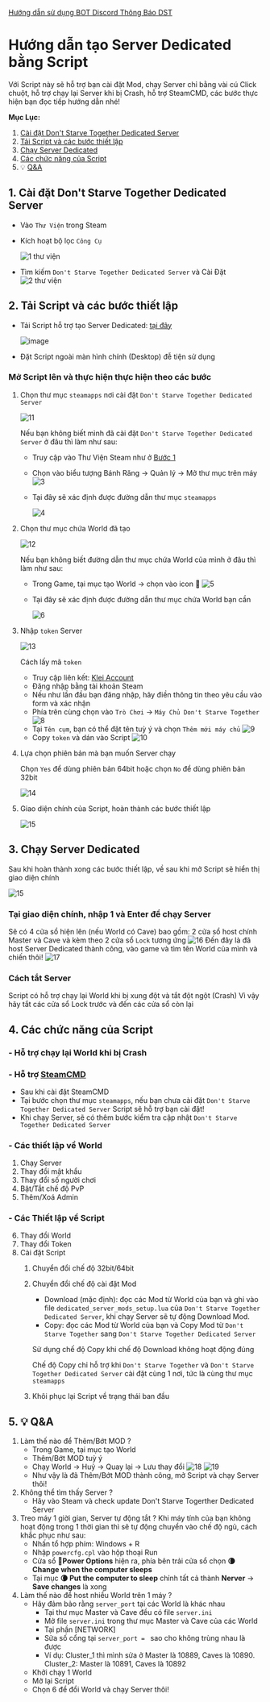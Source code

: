 [Hướng dẫn sử dụng BOT Discord Thông Báo DST](https://github.com/hominhtri135/DoNot-Starve-Together/wiki/H%C6%B0%E1%BB%9Bng-d%E1%BA%ABn-s%E1%BB%AD-d%E1%BB%A5ng-BOT-Discord-Th%C3%B4ng-B%C3%A1o-DST)

# Hướng dẫn tạo Server Dedicated bằng Script
Với Script này sẽ hỗ trợ bạn cài đặt Mod, chạy Server chỉ bằng vài cú Click chuột, hỗ trợ chạy lại Server khi bị Crash, hỗ trợ SteamCMD, các bước thực hiện bạn đọc tiếp hướng dẫn nhé!

**Mục Lục:**
1. [Cài đặt Don't Starve Together Dedicated Server](#1-cài-đặt-dont-starve-together-dedicated-server)
2. [Tải Script và các bước thiết lập](#2-tải-script-và-các-bước-thiết-lập)
3. [Chạy Server Dedicated](#3-chạy-server-dedicated)
4. [Các chức năng của Script](#4-các-chức-năng-của-script)
5. 💡 [Q&A](#5--qa)

## 1. Cài đặt Don't Starve Together Dedicated Server
- Vào `Thư Viện` trong Steam
- Kích hoạt bộ lọc `Công Cụ`

  ![1  thư viện](https://user-images.githubusercontent.com/57210639/132952897-fd9231a9-e97b-42d1-99f4-7ea74a72743b.png)
- Tìm kiếm `Don't Starve Together Dedicated Server` và Cài Đặt
  ![2  thư viện](https://user-images.githubusercontent.com/57210639/132952972-43e61c51-196f-4671-8de6-84586cf5cca8.png)

## 2. Tải Script và các bước thiết lập
- Tải Script hỗ trợ tạo Server Dedicated: [tại đây](https://drive.google.com/u/2/uc?id=1RX-tXiFD0J1NAIkMlqxNVvf9jRtfOZyt&export=download)

  ![image](https://user-images.githubusercontent.com/57210639/132953344-ef75dd0a-8660-413e-9a8a-13f2a6888a05.png)
- Đặt Script ngoài màn hình chính (Desktop) đễ tiện sử dụng
### Mở Script lên và thực hiện thực hiện theo các bước
1. Chọn thư mục `steamapps` nơi cài đặt `Don't Starve Together Dedicated Server` 
  
   ![11](https://user-images.githubusercontent.com/57210639/132953557-f6bdf21f-f1ae-4c61-8801-308d0af5cc5e.png)
  
   Nếu bạn không biết mình đã cài đặt `Don't Starve Together Dedicated Server` ở đâu thì làm như sau:
   - Truy cập vào Thư Viện Steam như ở [Bước 1](#1-cài-đặt-dont-starve-together-dedicated-server)
   - Chọn vào biểu tượng Bánh Răng → Quản lý → Mở thư mục trên máy
     ![3](https://user-images.githubusercontent.com/57210639/132953651-56e05dfc-08d0-4336-800e-ce284cb8be98.png)
   - Tại đây sẽ xác định được đường dẫn thư mục `steamapps`

     ![4](https://user-images.githubusercontent.com/57210639/132953655-9e9b1597-f3ff-4e56-973c-b54a0644ebd9.png)
   
2. Chọn thư mục chứa World đã tạo

   ![12](https://user-images.githubusercontent.com/57210639/132953788-53b7cc27-09f3-4a79-9fbf-3043e067d155.png)
   
   Nếu bạn không biết đường dẫn thư mục chứa World của mình ở đâu thì làm như sau:
   - Trong Game, tại mục tạo World → chọn vào icon 📂
     ![5](https://user-images.githubusercontent.com/57210639/132954223-5d22be01-8dc7-49ce-a2fe-b329240e1b39.png)
   - Tại đây sẽ xác định được đường dẫn thư mục chứa World bạn cần

     ![6](https://user-images.githubusercontent.com/57210639/132954252-c9b4ff41-61b5-46d4-ae2b-c95ee39749cd.png)
    
3. Nhập `token` Server
   
   ![13](https://user-images.githubusercontent.com/57210639/132954347-a5abde3d-fc53-4fb8-87be-3cace9c89f2c.png)
  
   Cách lấy mã `token`
   - Truy cập liên kết: [Klei Account](https://accounts.klei.com/account/game/servers?game=DontStarveTogether)
   - Đăng nhập bằng tài khoản Steam
   - Nếu như lần đầu bạn đăng nhập, hãy điền thông tin theo yêu cầu vào form và xác nhận
   - Phía trên cùng chọn vào `Trò Chơi` → `Máy Chủ Don't Starve Together`
     ![8](https://user-images.githubusercontent.com/57210639/132954782-a1d6cf1c-eee1-4756-b02d-d78411354dd1.png)
   - Tại `Tên cụm`, bạn có thể đặt tên tuỳ ý và chọn `Thêm mới máy chủ`
     ![9](https://user-images.githubusercontent.com/57210639/132954834-d797db32-731e-4878-87ab-9e96f24f3ede.png)
   - Copy `token` và dán vào Script
     ![10](https://user-images.githubusercontent.com/57210639/132954856-f9c06116-c65f-483a-9315-190538ca32ae.png)

4. Lựa chọn phiên bản mà bạn muốn Server chạy

   Chọn `Yes` để dùng phiên bản 64bit hoặc chọn `No` để dùng phiên bản 32bit
   
   ![14](https://user-images.githubusercontent.com/57210639/132955090-d0a4a6c7-e58b-4481-8312-a5e5c7fd4917.png)

5. Giao diện chính của Script, hoàn thành các bước thiết lập
   
   ![15](https://user-images.githubusercontent.com/57210639/132955127-62acf94c-4216-45be-838c-ea238f3176e3.png)

## 3. Chạy Server Dedicated
Sau khi hoàn thành xong các bước thiết lập, về sau khi mở Script sẽ hiển thị giao diện chính

![15](https://user-images.githubusercontent.com/57210639/132955127-62acf94c-4216-45be-838c-ea238f3176e3.png)

### Tại giao diện chính, nhập 1 và Enter để chạy Server
Sẽ có 4 cửa sổ hiện lên (nếu World có Cave) bao gồm: 2 cửa sổ host chính Master và Cave và kèm theo 2 cửa sổ `Lock` tương ứng
![16](https://user-images.githubusercontent.com/57210639/132955436-d11feee0-8faf-4ccb-9137-f4fff5572d10.png)
Đến đây là đã host Server Dedicated thành công, vào game và tìm tên World của mình và chiến thôi!
![17](https://user-images.githubusercontent.com/57210639/132955440-78a41eaf-17a0-47d4-a918-b0d7f25a7d2c.png)
### Cách tắt Server
Script có hỗ trợ chạy lại World khi bị xung đột và tắt đột ngột (Crash)
Vì vậy hãy tắt các cửa sổ Lock trước và đến các cửa sổ còn lại
## 4. Các chức năng của Script
### - Hỗ trợ chạy lại World khi bị Crash  
### - Hỗ trợ [SteamCMD](https://developer.valvesoftware.com/wiki/SteamCMD#Windows)
- Sau khi cài đặt SteamCMD
- Tại bước chọn thư mục `steamapps`, nếu bạn chưa cài đặt `Don't Starve Together Dedicated Server` Script sẽ hỗ trợ bạn cài đặt!
- Khi chạy Server, sẽ có thêm bước kiểm tra cập nhật `Don't Starve Together Dedicated Server`
### - Các thiết lập về World
1. Chạy Server
2. Thay đổi mật khẩu
3. Thay đổi số người chơi
4. Bật/Tắt chế độ PvP
5. Thêm/Xoá Admin
### - Các Thiết lập về Script
6. Thay đổi World
7. Thay đổi Token
8. Cài đặt Script
   1. Chuyển đổi chế độ 32bit/64bit
   2. Chuyển đổi chế độ cài đặt Mod
      - Download (mặc định): đọc các Mod từ World của bạn và ghi vào file `dedicated_server_mods_setup.lua` của `Don't Starve Together Dedicated Server`, khi chạy Server sẽ tự động Download Mod.
      - Copy: đọc các Mod từ World của bạn và Copy Mod từ `Don't Starve Together` sang `Don't Starve Together Dedicated Server`
   
      Sử dụng chế độ Copy khi chế độ Download không hoạt động đúng
      
      Chế độ Copy chỉ hỗ trợ khi `Don't Starve Together` và `Don't Starve Together Dedicated Server` cài đặt cùng 1 nơi, tức là cùng thư mục `steamapps`
   9. Khôi phục lại Script về trạng thái ban đầu 
## 5. 💡 Q&A
1. Làm thế nào để Thêm/Bớt MOD ?
   - Trong Game, tại mục tạo World
   - Thêm/Bớt MOD tuỳ ý
   - Chạy World → Huỷ -> Quay lại -> Lưu thay đổi
     ![18](https://user-images.githubusercontent.com/57210639/132956783-0291cba7-9fe9-4c29-a603-19cba228822e.png)
     ![19](https://user-images.githubusercontent.com/57210639/132956787-ea94520b-3193-493e-b97d-6c652b10ee47.png)
   - Như vậy là đã Thêm/Bớt MOD thành công, mở Script và chạy Server thôi!
2. Không thể tìm thấy Server ?
   - Hãy vào Steam và check update Don't Starve Togerther Dedicated Server
3. Treo máy 1 giời gian, Server tự động tắt ?
   Khi máy tính của bạn không hoạt động trong 1 thời gian thì sẽ tự động chuyển vào chế độ ngủ, cách khắc phục như sau:
   - Nhấn tổ hợp phím: Windows + R
   - Nhập `powercfg.cpl` vào hộp thoại Run
   - Cửa sổ **🔋Power Options** hiện ra, phía bên trải cửa sổ chọn **🌘 Change when the computer sleeps**
   - Tại mục **🌘 Put the computer to sleep** chỉnh tất cả thành **Nerver** → **Save changes** là xong
4. Làm thế nào để host nhiều World trên 1 máy ?
   - Hãy đảm bảo rằng `server_port` tại các World là khác nhau
     - Tại thư mục Master và Cave đều có file `server.ini`
     - Mở file `server.ini` trong thư mục Master và Cave của các World
     - Tại phần [NETWORK] 
     - Sửa số cổng tại `server_port = ` sao cho không trùng nhau là được 
     - Ví dụ: Cluster_1 thì mình sửa ở Master là 10889, Caves là 10890. Cluster_2: Master là 10891, Caves là 10892
   - Khởi chạy 1 World 
   - Mở lại Script
   - Chọn 6 để đổi World và chạy Server thôi!
